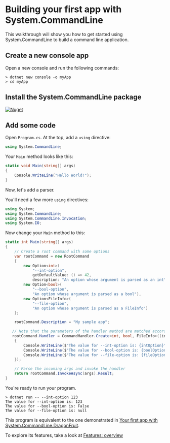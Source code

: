 # Building your first app with System.CommandLine

This walkthrough will show you how to get started using System.CommandLine to build a command line application.

## Create a new console app

Open a new console and run the following commands:

```console
> dotnet new console -o myApp
> cd myApp
```

## Install the System.CommandLine package

[![Nuget](https://img.shields.io/nuget/v/System.CommandLine.svg)](https://nuget.org/packages/System.CommandLine)

## Add some code

Open `Program.cs`. At the top, add a `using` directive:

```csharp
using System.CommandLine;
```

Your `Main` method looks like this:

```csharp
static void Main(string[] args)
{
    Console.WriteLine("Hello World!");
}
```

Now, let's add a parser.

You'll need a few more `using` directives:

```csharp
using System;
using System.CommandLine;
using System.CommandLine.Invocation;
using System.IO;
```

Now change your `Main` method to this:

```csharp
static int Main(string[] args)
{
    // Create a root command with some options
    var rootCommand = new RootCommand
    {
        new Option<int>(
            "--int-option",
            getDefaultValue: () => 42,
            description: "An option whose argument is parsed as an int"),
        new Option<bool>(
            "--bool-option",
            "An option whose argument is parsed as a bool"),
        new Option<FileInfo>(
            "--file-option",
            "An option whose argument is parsed as a FileInfo")
    };

    rootCommand.Description = "My sample app";

   // Note that the parameters of the handler method are matched according to the names of the options
   rootCommand.Handler = CommandHandler.Create<int, bool, FileInfo>((intOption, boolOption, fileOption) =>
    {
        Console.WriteLine($"The value for --int-option is: {intOption}");
        Console.WriteLine($"The value for --bool-option is: {boolOption}");
        Console.WriteLine($"The value for --file-option is: {fileOption?.FullName ?? "null"}");
    });

    // Parse the incoming args and invoke the handler
    return rootCommand.InvokeAsync(args).Result;
}
```

You're ready to run your program.

```console
> dotnet run -- --int-option 123
The value for --int-option is: 123
The value for --bool-option is: False
The value for --file-option is: null
```

This program is equivalent to the one demonstrated in [Your first app with System.CommandLine.DragonFruit](Your-first-app-with-System.CommandLine.DragonFruit.md).

To explore its features, take a look at [Features: overview](Features-overview.md)

